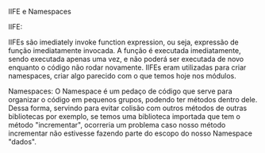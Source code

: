 IIFE e Namespaces

IIFE:

IIFEs são imediately invoke function expression, ou seja, expressão de função
imediatamente invocada. A função é executada imediatamente, sendo executada
apenas uma vez, e não poderá ser executada de novo enquanto o código não rodar
novamente.
IIFEs eram utilizadas para criar namespaces, criar algo parecido com o que temos
hoje nos módulos.

Namespaces:
O Namespace é um pedaço de código que serve para organizar o código em pequenos grupos, podendo ter métodos dentro dele.
Dessa forma, servindo para evitar colisão com outros métodos de outras bibliotecas por
exemplo, se temos uma biblioteca importada que tem o método "incrementar", ocorreria
um problema caso nosso método incrementar não estivesse fazendo parte do escopo do
nosso Namespace "dados".
